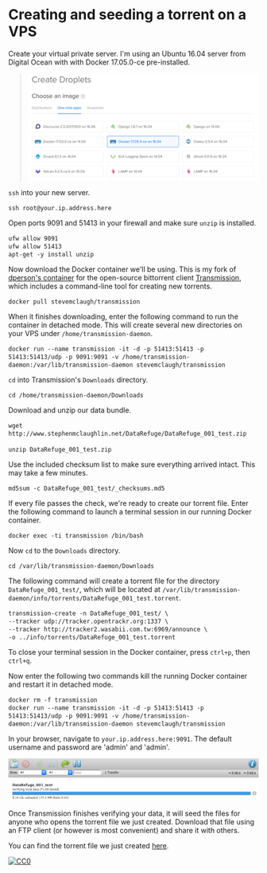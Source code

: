 # Creating and seeding a torrent on a VPS


Create your virtual private server. I'm using an Ubuntu 16.04 server from Digital Ocean with with Docker 17.05.0-ce pre-installed.

> <img src="img/DigitalOcean.png" width="800" />


`ssh` into your new server.

```
ssh root@your.ip.address.here
```

Open ports 9091 and 51413 in your firewall and make sure `unzip` is installed.

```
ufw allow 9091
ufw allow 51413
apt-get -y install unzip
```

Now download the Docker container we'll be using. This is my fork of [dperson's container](https://github.com/dperson/transmission) for the open-source bittorrent client [Transmission](https://transmissionbt.com), which includes a command-line tool for creating new torrents.  

```
docker pull stevemclaugh/transmission
```

When it finishes downloading, enter the following command to run the container in detached mode. This will create several new directories on your VPS under `/home/transmission-daemon`.

```
docker run --name transmission -it -d -p 51413:51413 -p 51413:51413/udp -p 9091:9091 -v /home/transmission-daemon:/var/lib/transmission-daemon stevemclaugh/transmission
```

`cd` into Transmission's `Downloads` directory.

```
cd /home/transmission-daemon/Downloads
```

Download and unzip our data bundle.

```
wget http://www.stephenmclaughlin.net/DataRefuge/DataRefuge_001_test.zip

unzip DataRefuge_001_test.zip
```


<!--
How to create the checksum and zip files we're using:

```
find DataRefuge_001_test/* -type f -exec md5sum {} \;  > DataRefuge_001_test/_checksums.md5

zip -r DataRefuge_001_test.zip DataRefuge_001_test/
```
-->


Use the included checksum list to make sure everything arrived intact. This may take a few minutes.

```
md5sum -c DataRefuge_001_test/_checksums.md5
```

If every file passes the check, we're ready to create our torrent file. Enter the following command to launch a terminal session in our running Docker container.


```
docker exec -ti transmission /bin/bash
```

Now `cd` to the `Downloads` directory.

```
cd /var/lib/transmission-daemon/Downloads
```

The following command will create a torrent file for the directory `DataRefuge_001_test/`, which will be located at `/var/lib/transmission-daemon/info/torrents/DataRefuge_001_test.torrent`.

```
transmission-create -n DataRefuge_001_test/ \
--tracker udp://tracker.opentrackr.org:1337 \
--tracker http://tracker2.wasabii.com.tw:6969/announce \
-o ../info/torrents/DataRefuge_001_test.torrent
```

To close your terminal session in the Docker container, press `ctrl+p`, then `ctrl+q`.

Now enter the following two commands kill the running Docker container and restart it in detached mode.

```
docker rm -f transmission
docker run --name transmission -it -d -p 51413:51413 -p 51413:51413/udp -p 9091:9091 -v /home/transmission-daemon:/var/lib/transmission-daemon stevemclaugh/transmission
```

In your browser, navigate to `your.ip.address.here:9091`. The default username and password are 'admin' and 'admin'.

<img src="img/Transmission.png" width=800>

Once Transmission finishes verifying your data, it will seed the files for anyone who opens the torrent file we just created. Download that file using an FTP client (or however is most convenient) and share it with others.

You can find the torrent file we just created [here](https://github.com/stevemclaugh/preservation-torrent/blob/master/DataRefuge_001_test.torrent?raw=true).



<p xmlns:dct="http://purl.org/dc/terms/" xmlns:vcard="http://www.w3.org/2001/vcard-rdf/3.0#">
  <a rel="license"
     href="http://creativecommons.org/publicdomain/zero/1.0/">
    <img src="http://i.creativecommons.org/p/zero/1.0/88x31.png" style="border-style: none;" alt="CC0" />
  </a>
</p>
